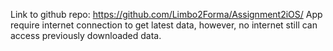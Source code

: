 Link to github repo: https://github.com/Limbo2Forma/Assignment2iOS/
App require internet connection to get latest data, however, no internet still can access previously downloaded data.
